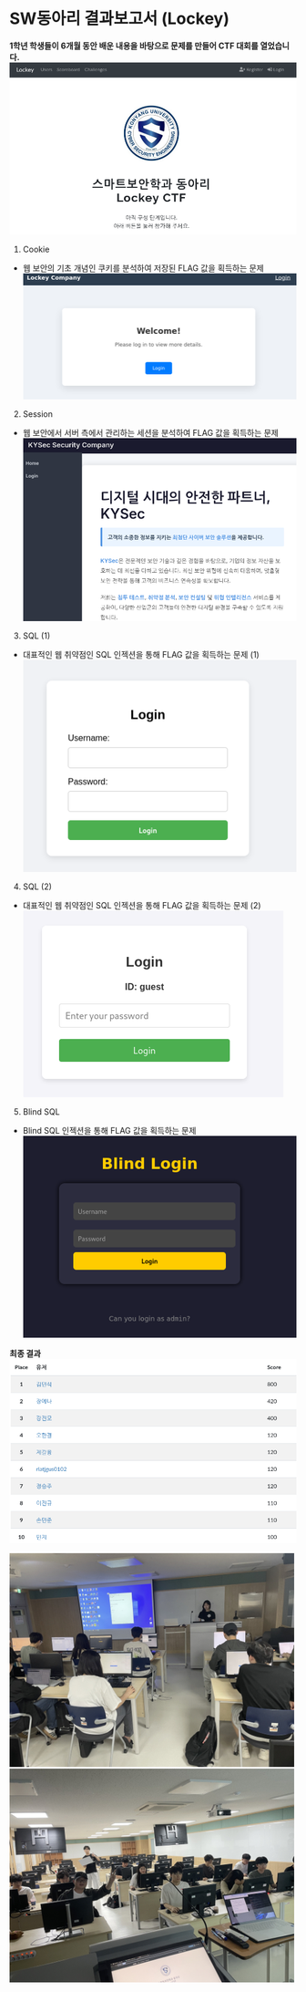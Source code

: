 # SW동아리 결과보고서 (Lockey)

**1학년 학생들이 6개월 동안 배운 내용을 바탕으로 문제를 만들어 CTF 대회를 열었습니다.**
![제작한 CTFd 사이](image/CTFd.png)

1. Cookie
- 웹 보안의 기초 개념인 쿠키를 분석하여 저장된 FLAG 값을 획득하는 문제
![1번 문제 Cookie](image/cookie.png)

2. Session
- 웹 보안에서 서버 측에서 관리하는 세션을 분석하여 FLAG 값을 획득하는 문제
![2번 문제 Session](image/session.png)

3. SQL (1)
- 대표적인 웹 취약점인 SQL 인젝션을 통해 FLAG 값을 획득하는 문제 (1)
![3번 문제 SQL인젝션](image/sql1.png)

4. SQL (2)
- 대표적인 웹 취약점인 SQL 인젝션을 통해 FLAG 값을 획득하는 문제 (2)
![4번 문제 SQL인젝션](image/sql2.png)

5. Blind SQL
- Blind SQL 인젝션을 통해 FLAG 값을 획득하는 문제
![5번 문제 Blind SQL](image/blindsql.png)


**최종 결과**
![최종결과](image/score.png)

<p float="left">
  <img src="image/1.jpeg" alt="1학년 CTF(1)" width="500" />
  <img src="image/2.jpeg" alt="1학년 CTF(2)" width="500" />
</p>
